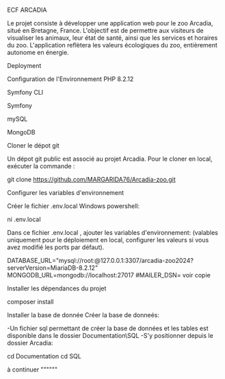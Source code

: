 ECF ARCADIA

Le projet consiste à développer une application web pour le zoo Arcadia, situé en Bretagne, France. L'objectif est de permettre aux visiteurs de visualiser les animaux, leur état de santé, ainsi que les services et horaires du zoo. L'application reflètera les valeurs écologiques du zoo, entièrement autonome en énergie.

Deployment

Configuration de l'Environnement
PHP 8.2.12

Symfony CLI

Symfony

mySQL

MongoDB

Cloner le dépot git

Un dépot git public est associé au projet Arcadia. Pour le cloner en local, exécuter la commande :

git clone https://github.com/MARGARIDA76/Arcadia-zoo.git


Configurer les variables d'environnement


Créer le fichier .env.local Windows powershell:

ni .env.local

Dans ce fichier .env.local , ajouter les variables d'environnement: (valables uniquement pour le déploiement en local, configurer les valeurs si vous avez modifié les ports par défaut).


DATABASE_URL="mysql://root:@127.0.0.1:3307/arcadia-zoo2024?serverVersion=MiariaDB-8.2.12"
MONGODB_URL=mongodb://localhost:27017
#MAILER_DSN= voir copie 

Installer les dépendances du projet

composer install

Installer la base de donnée
Créer la base de donneés:

-Un fichier sql permettant de créer la base de données et les tables est disponible dans le dossier Documentation\SQL
-S'y positionner depuis le dossier Arcadia:

cd Documentation
cd SQL


à continuer """"""